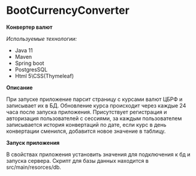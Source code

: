 # BootCurrencyConverter

**Конвертер валют**

*Используемые технологии:*
- Java 11 
- Maven
- Spring boot
- PostgresSQL
- Html 5\CSS(Thymeleaf)

**Описание**

При запуске приложение парсит страницу с курсами валют ЦБРФ и записывает их в БД.
Обновление курса происходит через каждые 24 часа после запуска приложения.
Присутствует регистрация и авторизация пользователей с сессиями, за каждым пользователем записывается история конвертаций по дате, если курс в день конвертации сменился, добавится новое значение в таблицу.

**Запуск приложения**

В свойствах приложения установить значения для подключения к бд и запуска сервера.
Скрипт для базы данных находится в src/main/resorces/db.
